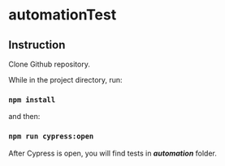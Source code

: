 # automationTest

## Instruction

Clone Github repository.

While in the project directory, run:

### `npm install`

and then:

### `npm run cypress:open`

After Cypress is open, you will find tests in **_automation_** folder.
